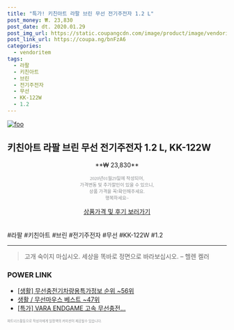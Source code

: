 ```yaml
--- 
title: "특가! 키친아트 라팔 브린 무선 전기주전자 1.2 L" 
post_money: ₩. 23,830 
post_date: dt. 2020.01.29 
post_img_url: https://static.coupangcdn.com/image/product/image/vendoritem/2019/04/04/4461443944/15f06d21-ae29-4d80-a95e-1d8f23b9df4f.jpg 
post_link_url: https://coupa.ng/bnFzA6 
categories: 
  - vendoritem 
tags: 
  - 라팔 
  - 키친아트 
  - 브린 
  - 전기주전자 
  - 무선 
  - KK-122W 
  - 1.2 
--- 
```

[![foo](https://static.coupangcdn.com/image/product/image/vendoritem/2019/04/04/4461443944/15f06d21-ae29-4d80-a95e-1d8f23b9df4f.jpg)](https://coupa.ng/bnFzA6) 

## 키친아트 라팔 브린 무선 전기주전자 1.2 L, KK-122W 
<p style="text-align: center;">**₩ 23,830**</p> 
<p style="text-align: center;"><span style="color: #898c8f; font-family: Georgia,Times,serif; font-size: 0.75em;">2020년01월29일에 작성되어, <br>가격변동 및 추가할인이 있을 수 있으니,<br> 상품 가격을 꼭!확인해주세요.<br>행복하세요~</span> 
</p>	 
<div markdown="0" style="text-align: center;"><a href="https://coupa.ng/bnFzA6" class="btn btn--success">상품가격 및 후기 보러가기</a></div> 
<br><br> 
  #라팔 #키친아트 #브린 #전기주전자 #무선 #KK-122W #1.2 
<hr> 

> 고개 숙이지 마십시오. 세상을 똑바로 정면으로 바라보십시오. – 헬렌 켈러 


### POWER LINK

* <a href="https://blog.naver.com/fasyy4321/221773323791" target="_blank"> [생활] 무선충전기차량용특가정보 순위 ~56위</a>
* <a href="https://blog.naver.com/santokki14/221785260245" target="_blank">생활 / 무선마우스 베스트 ~47위</a>
* <a href="https://blog.naver.com/santokki14/221788102347" target="_blank">[특가] VARA ENDGAME 고속 무선충전...</a>

<span style="color: #898c8f; font-family: Georgia,Times,serif; font-size: 0.55em;">파트너스활동으로 작성자에게 일정액의 커미션이 제공될수 있습니다.</span> 
